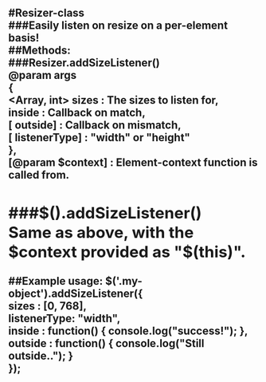#Resizer-class  
###Easily listen on resize on a per-element basis!  
##Methods:  
###Resizer.addSizeListener()  
    @param <Object> args  
     {  
      <Array, int> sizes      : The sizes to listen for,  
      <Function> inside       : Callback on match,  
      [<Function> outside]    : Callback on mismatch,  
      [<String> listenerType] : "width" or "height"  
     },  
    [@param <jQuery-object> $context] : Element-context function is called from.  
-------------------------------------  

###$().addSizeListener()  
    Same as above, with the $context provided as "$(this)".
-------------------------------------  

##Example usage: 
    $('.my-object').addSizeListener({  
      sizes       : [0, 768],  
      listenerType: "width",  
      inside      : function() { console.log("success!"); },  
      outside     : function() { console.log("Still outside.."); }  
    });
